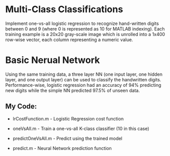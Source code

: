 # Multi-Class Classifications

Implement one-vs-all logistic regression to recognize hand-written digits between 0 and 9 (where 0 is represented as 10 for MATLAB indexing).  Each training example is a 20x20 gray-scale image which is unrolled into a 1x400 row-wise vector, each column representing a numeric value.

# Basic Nerual Network

Using the same training data, a three layer NN (one input layer, one hidden layer, and one output layer) can be used to classify the handwritten digits.  Performance-wise, logistic regression had an accuracy of 94% predicting new digits while the simple NN predicted 97.5% of unseen data.

## My Code:
* lrCostFunction.m - Logistic Regression cost function

* oneVsAll.m - Train a one-vs-all K-class classifier (10 in this case)

* predictOneVsAll.m - Predict using the trained model

* predict.m - Neural Network prediction function